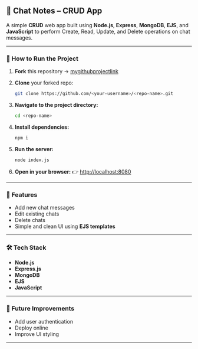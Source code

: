 ## 🚀 Chat Notes – CRUD App

A simple **CRUD** web app built using **Node.js**, **Express**, **MongoDB**, **EJS**, and **JavaScript** to perform Create, Read, Update, and Delete operations on chat messages.

---

### 🧭 How to Run the Project

1. **Fork** this repository → [mygithubprojectlink](https://github.com/vaibhav-raj-codes/project-1/tree/main)
2. **Clone** your forked repo:

   ```bash
   git clone https://github.com/<your-username>/<repo-name>.git
   ```
3. **Navigate to the project directory:**

   ```bash
   cd <repo-name>
   ```
4. **Install dependencies:**

   ```bash
   npm i
   ```
5. **Run the server:**

   ```bash
   node index.js
   ```
6. **Open in your browser:**
   👉 [http://localhost:8080](http://localhost:8080)

---

### 🧩 Features

* Add new chat messages
* Edit existing chats
* Delete chats
* Simple and clean UI using **EJS templates**

---

### 🛠️ Tech Stack

* **Node.js**
* **Express.js**
* **MongoDB**
* **EJS**
* **JavaScript**

---

### 🌱 Future Improvements

* Add user authentication
* Deploy online
* Improve UI styling

---

